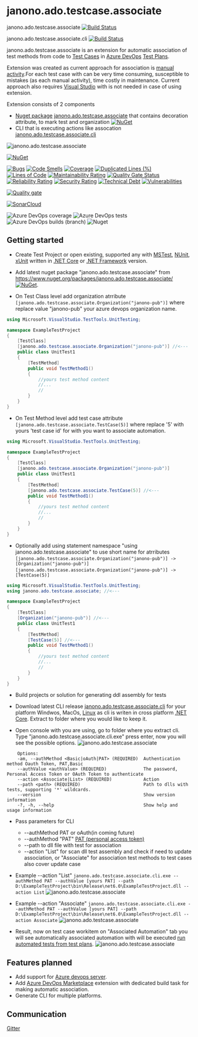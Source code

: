 # janono.ado.testcase.associate
janono.ado.testcase.associate
[![Build Status](https://dev.azure.com/janono-pub/Janono.Ado.TestCase.Associate/_apis/build/status/janono.ado.testcase.associate-ci%20dotnet%206.0?branchName=master)](https://dev.azure.com/janono-pub/Janono.Ado.TestCase.Associate/_build/latest?definitionId=33&branchName=master)

janono.ado.testcase.associate.cli
 [![Build Status](https://dev.azure.com/janono-pub/Janono.Ado.TestCase.Associate/_apis/build/status/janono.ado.testcase.associate.cli-ci?branchName=master)](https://dev.azure.com/janono-pub/Janono.Ado.TestCase.Associate/_build/latest?definitionId=34&branchName=master)

janono.ado.testcase.associate is an extension for automatic association of test methods from code to [Test Cases](https://docs.microsoft.com/en-us/azure/devops/test/create-a-test-plan?view=azure-devops) in [Azure DevOps](https://azure.microsoft.com/en-us/services/devops/) [Test Plans](https://azure.microsoft.com/en-us/services/devops/test-plans/).

Extension was created as current approach for association is [manual activity](https://docs.microsoft.com/en-us/azure/devops/test/associate-automated-test-with-test-case?view=azure-devops).For each test case with can be very time consuming, susceptible to mistakes (as each manual activity), time costly in maintenance. Current approach also requires [Visual Studio](https://visualstudio.microsoft.com/pl/) with is not needed in case of using extension.

Extension consists of 2 components
* [Nuget package](https://www.nuget.org/packages/janono.ado.testcase.associate/) [janono.ado.testcase.associate](https://github.com/JanuszNowak/janono.ado.testcase.associate) that contains decoration attribute, to mark test and organization [![NuGet](https://img.shields.io/nuget/v/janono.ado.testcase.associate.svg?style=flat-square&label=nuget)](https://www.nuget.org/packages/janono.ado.testcase.associate/)
* CLI that is executing actions like assocation [janono.ado.testcase.associate.cli](https://github.com/JanuszNowak/janono.ado.testcase.associate.cli)

![janono.ado.testcase.associate](/img/end2.png)


[![NuGet](https://img.shields.io/nuget/v/janono.ado.testcase.associate.svg?style=flat-square&label=nuget)](https://www.nuget.org/packages/janono.ado.testcase.associate.cli/)

[![Bugs](https://sonarcloud.io/api/project_badges/measure?project=JanuszNowak_janono.ado.testcase.associate.cli&metric=bugs)](https://sonarcloud.io/dashboard?id=JanuszNowak_janono.ado.testcase.associate.cli)
[![Code Smells](https://sonarcloud.io/api/project_badges/measure?project=JanuszNowak_janono.ado.testcase.associate.cli&metric=code_smells)](https://sonarcloud.io/dashboard?id=JanuszNowak_janono.ado.testcase.associate.cli)
[![Coverage](https://sonarcloud.io/api/project_badges/measure?project=JanuszNowak_janono.ado.testcase.associate.cli&metric=coverage)](https://sonarcloud.io/dashboard?id=JanuszNowak_janono.ado.testcase.associate.cli)
[![Duplicated Lines (%)](https://sonarcloud.io/api/project_badges/measure?project=JanuszNowak_janono.ado.testcase.associate.cli&metric=duplicated_lines_density)](https://sonarcloud.io/dashboard?id=JanuszNowak_janono.ado.testcase.associate.cli)
[![Lines of Code](https://sonarcloud.io/api/project_badges/measure?project=JanuszNowak_janono.ado.testcase.associate.cli&metric=ncloc)](https://sonarcloud.io/dashboard?id=JanuszNowak_janono.ado.testcase.associate.cli)
[![Maintainability Rating](https://sonarcloud.io/api/project_badges/measure?project=JanuszNowak_janono.ado.testcase.associate.cli&metric=sqale_rating)](https://sonarcloud.io/dashboard?id=JanuszNowak_janono.ado.testcase.associate.cli)
[![Quality Gate Status](https://sonarcloud.io/api/project_badges/measure?project=JanuszNowak_janono.ado.testcase.associate.cli&metric=alert_status)](https://sonarcloud.io/dashboard?id=JanuszNowak_janono.ado.testcase.associate.cli)
[![Reliability Rating](https://sonarcloud.io/api/project_badges/measure?project=JanuszNowak_janono.ado.testcase.associate.cli&metric=reliability_rating)](https://sonarcloud.io/dashboard?id=JanuszNowak_janono.ado.testcase.associate.cli)
[![Security Rating](https://sonarcloud.io/api/project_badges/measure?project=JanuszNowak_janono.ado.testcase.associate.cli&metric=security_rating)](https://sonarcloud.io/dashboard?id=JanuszNowak_janono.ado.testcase.associate.cli)
[![Technical Debt](https://sonarcloud.io/api/project_badges/measure?project=JanuszNowak_janono.ado.testcase.associate.cli&metric=sqale_index)](https://sonarcloud.io/dashboard?id=JanuszNowak_janono.ado.testcase.associate.cli)
[![Vulnerabilities](https://sonarcloud.io/api/project_badges/measure?project=JanuszNowak_janono.ado.testcase.associate.cli&metric=vulnerabilities)](https://sonarcloud.io/dashboard?id=JanuszNowak_janono.ado.testcase.associate.cli)

[![Quality gate](https://sonarcloud.io/api/project_badges/quality_gate?project=JanuszNowak_janono.ado.testcase.associate.cli)](https://sonarcloud.io/dashboard?id=JanuszNowak_janono.ado.testcase.associate.cli)

[![SonarCloud](https://sonarcloud.io/images/project_badges/sonarcloud-white.svg)](https://sonarcloud.io/dashboard?id=JanuszNowak_janono.ado.testcase.associate.cli)


![Azure DevOps coverage](https://img.shields.io/azure-devops/coverage/janono-pub/Janono.Ado.TestCase.Associate/34)
![Azure DevOps tests](https://img.shields.io/azure-devops/tests/janono-pub/Janono.Ado.TestCase.Associate/34)
![Azure DevOps builds (branch)](https://img.shields.io/azure-devops/build/janono-pub/Janono.Ado.TestCase.Associate/34/master?label=master)
![Nuget](https://img.shields.io/nuget/dt/janono.ado.testcase.associate.cli)




## Getting started

* Create Test Project or open existing, supported any with [MSTest](https://github.com/microsoft/testfx), [NUnit](https://nunit.org/), [xUnit](https://github.com/xunit/xunit) written in [.NET Core](https://github.com/dotnet/core) or [.NET Framework](https://dotnet.microsoft.com/en-us/download/dotnet-framework) version.

* Add latest nuget package "janono.ado.testcase.associate" from https://www.nuget.org/packages/janono.ado.testcase.associate/ [![NuGet](https://img.shields.io/nuget/v/janono.ado.testcase.associate.svg?style=flat-square&label=nuget)](https://www.nuget.org/packages/janono.ado.testcase.associate/).

<!-- ![janono.ado.testcase.associate](/img/5_add_nuget.png) -->


* On Test Class level add organization atrribute ```[janono.ado.testcase.associate.Organization("janono-pub")]``` where replace value "janono-pub" your azure devops organization name.

```cs
using Microsoft.VisualStudio.TestTools.UnitTesting;

namespace ExampleTestProject
{
    [TestClass]
    [janono.ado.testcase.associate.Organization("janono-pub")] //<---
    public class UnitTest1
    {
        [TestMethod]
        public void TestMethod1()
        {
            //yours test method content
            //...
            //
        }
    }
}
```


* On Test Method  level add test case attribute ```[janono.ado.testcase.associate.TestCase(5)]```  where replace '5' with yours 'test case id' for with you want to associate automation.

```cs
using Microsoft.VisualStudio.TestTools.UnitTesting;

namespace ExampleTestProject
{
    [TestClass]
    [janono.ado.testcase.associate.Organization("janono-pub")]
    public class UnitTest1
    {
        [TestMethod]
        [janono.ado.testcase.associate.TestCase(5)] //<---
        public void TestMethod1()
        {
            //yours test method content
            //...
            //
        }
    }
}
```

*	Optionally add using statement namespace "using janono.ado.testcase.associate" to use short name for atrributes
```[janono.ado.testcase.associate.Organization("janono-pub")] ->  [Organization("janono-pub")]```
```[janono.ado.testcase.associate.Organization("janono-pub")] ->  [TestCase(5)]```
```cs
using Microsoft.VisualStudio.TestTools.UnitTesting;
using janono.ado.testcase.associate; //<---

namespace ExampleTestProject
{
    [TestClass]
    [Organization("janono-pub")] //<---
    public class UnitTest1
    {
        [TestMethod]
        [TestCase(5)] //<---
        public void TestMethod1()
        {
            //yours test method content
            //...
            //
        }
    }
}
```
* Build projects or solution for generating ddl assembly for tests

* Download latest CLI release [janono.ado.testcase.associate.cli](https://github.com/JanuszNowak/janono.ado.testcase.associate.cli/releases) for your platform Windwos, MacOs, [Linux](https://en.wikipedia.org/wiki/Linux) as cli is writen in cross platform [.NET Core](https://github.com/dotnet/core). Extract to folder where you would like to keep it.

* Open console with you are using, go to folder where you extract cli. Type "janono.ado.testcase.associate.cli.exe" press enter, now you will see the possible  options.
![janono.ado.testcase.associate](/img/cli.png)

```
    Options:
    -am, --authMethod <Basic|oAuth|PAT> (REQUIRED)  Authentication method Oauth Token, PAT,Basic
    --authValue <authValue> (REQUIRED)              The password, Personal Access Token or OAuth Token to authenticate
    --action <Associate|List> (REQUIRED)            Action
    --path <path> (REQUIRED)                        Path to dlls with tests, supporting '*' wildcards.
    --version                                       Show version information
    -?, -h, --help                                  Show help and usage information
```

* Pass parameters for CLI
    * --authMethod PAT or oAuth(in coming future)
    * --authMethod "PAT" [PAT (personal access token)](https://docs.microsoft.com/en-us/azure/devops/organizations/accounts/use-personal-access-tokens-to-authenticate)
    * --path to dll file with test for association
    * --action "List" for scan dll test assembly and check if need to update association, or "Associate" for association test methods to test cases also cover update case

* Example --action "List" ```janono.ado.testcase.associate.cli.exe --authMethod PAT --authValue [yours PAT] --path D:\ExampleTestProject\bin\Release\net6.0\ExampleTestProject.dll --action List```
![janono.ado.testcase.associate](/img/cli_List.png)

* Example --action "Associate" ```janono.ado.testcase.associate.cli.exe --authMethod PAT --authValue [yours PAT] --path D:\ExampleTestProject\bin\Release\net6.0\ExampleTestProject.dll --action Associate```
![janono.ado.testcase.associate](/img/cli_Associate.png)

* Result, now on test case workitem on "Associated Automation" tab you will see automatically associated automation with will be executed [run automated tests from test plans](https://docs.microsoft.com/en-us/azure/devops/test/run-automated-tests-from-test-hub?view=azure-devops).
![janono.ado.testcase.associate](/img/end_result.png)

<!-- normalny you
would open test exproler from visual studio and then find corepoding test,
then you would connect from Team Explorer to yours Azure DevOps organization,
Then you will query for specitc test case Id for ith oyu would like to assocate or run query to find it.
All that you will repat or update  for each test case for with you have automation.  -->

## Features planned
* Add support for [Azure devops server](https://azure.microsoft.com/pl-pl/services/devops/server/).
* Add [Azure DevOps Marketplace](https://marketplace.visualstudio.com/) extension with dedicated build task for making automatic association.
* Generate CLI for multiple platforms.

## Communication
[Gitter](https://gitter.im/JanuszNowak/janono.ado.testcase.associate)
